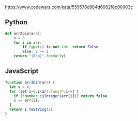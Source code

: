 https://www.codewars.com/kata/559576d984d6962f8c00003c

## Python
```python
def arr2bin(arr):
    v = 0
    for i in arr:
        if type(i) is not int: return False
        else: v += i
    return "{0:b}".format(v)
```

## JavaScript
```js
function arr2bin(arr) {
  let s = 0;
  for (let i=0;i<arr.length;i++) {
    if (!Number.isInteger(arr[i])) return false
    s += arr[i];
  }
  return s.toString(2)
}
```
